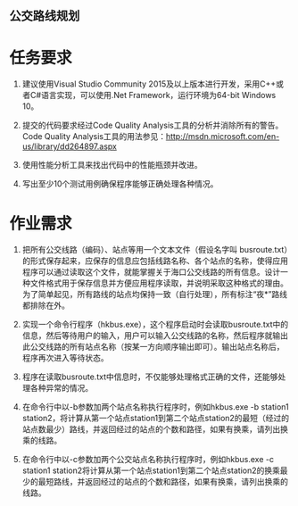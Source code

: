 ## 公交路线规划
# 任务要求

1. 建议使用Visual Studio Community 2015及以上版本进行开发，采用C++或者C#语言实现，可以使用.Net Framework，运行环境为64-bit Windows 10。

2. 提交的代码要求经过Code Quality Analysis工具的分析并消除所有的警告。Code Quality Analysis工具的用法参见：http://msdn.microsoft.com/en-us/library/dd264897.aspx

3. 使用性能分析工具来找出代码中的性能瓶颈并改进。

4. 写出至少10个测试用例确保程序能够正确处理各种情况。

# 作业需求

1. 把所有公交线路（编码）、站点等用一个文本文件（假设名字叫 busroute.txt）的形式保存起来，应保存的信息应包括线路名称、各个站点的名称，使得应用程序可以通过读取这个文件，就能掌握关于海口公交线路的所有信息。设计一种文件格式用于保存信息并方便应用程序读取，并说明采取这种格式的理由。为了简单起见，所有路线的站点均保持一致（自行处理），所有标注“夜*”路线都排除在外。

2. 实现一个命令行程序（hkbus.exe），这个程序启动时会读取busroute.txt中的信息，然后等待用户的输入，用户可以输入公交线路的名称，然后程序就输出此公交线路的所有站点名称（按某一方向顺序输出即可）。输出站点名称后，程序再次进入等待状态。

3. 程序在读取busroute.txt中信息时，不仅能够处理格式正确的文件，还能够处理各种异常的情况。

4. 在命令行中以-b参数加两个站点名称执行程序时，例如hkbus.exe -b station1 station2，将计算从第一个站点station1到第二个站点station2的最短（经过的站点数最少）路线，并返回经过的站点的个数和路径，如果有换乘，请列出换乘的线路。

5. 在命令行中以-c参数加两个公交站点名称执行程序时，例如hkbus.exe -c station1 station2将计算从第一个站点station1到第二个站点station2的换乘最少的最短路线，并返回经过的站点的个数和路径，如果有换乘，请列出换乘的线路。
